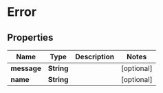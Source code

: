 
# Error

## Properties
Name | Type | Description | Notes
------------ | ------------- | ------------- | -------------
**message** | **String** |  |  [optional]
**name** | **String** |  |  [optional]



